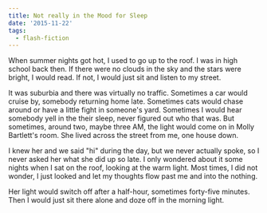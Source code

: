 ```yaml
---
title: Not really in the Mood for Sleep
date: '2015-11-22'
tags:
  - flash-fiction
---
```


When summer nights got hot, I used to go up to the roof. I was in high school
back then. If there were no clouds in the sky and the stars were bright, I would
read. If not, I would just sit and listen to my street.

<!-- truncate -->

It was suburbia and there was virtually no traffic. Sometimes a car would cruise
by, somebody returning home late. Sometimes cats would chase around or have a
little fight in someone's yard. Sometimes I would hear somebody yell in the
their sleep, never figured out who that was. But sometimes, around two, maybe
three AM, the light would come on in Molly Bartlett's room. She lived across the
street from me, one house down.

I knew her and we said "hi" during the day, but we never actually spoke, so I
never asked her what she did up so late. I only wondered about it some nights
when I sat on the roof, looking at the warm light. Most times, I did not wonder,
I just looked and let my thoughts flow past me and into the nothing.

Her light would switch off after a half-hour, sometimes forty-five minutes. Then
I would just sit there alone and doze off in the morning light.
